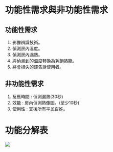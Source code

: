 
# 功能性需求與非功能性需求
## 功能性需求
  1. 影像辨識技術。
  2. 偵測房內溫度。
  3. 偵測房內漏熱。
  4. 將偵測到的溫度轉換為耗損熱能。
  5. 將會損失的錢告訴使用者。
## 非功能性需求
  1. 反應時間 : 偵測漏熱(30秒)
  2. 效能 : 房內偵測熱像圖。(至少10秒)
  3. 使用性 : 支援所有平民百姓。

# 功能分解表
  ![](https://github.com/Suisei99/System_First10-/blob/main/FDD.png?raw=true)



